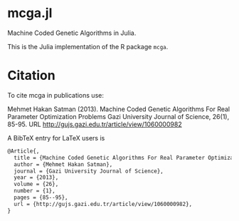 # mcga.jl
Machine Coded Genetic Algorithms in Julia.

This is the Julia implementation of the R package `mcga`. 


# Citation 

To cite mcga in publications use:

  Mehmet Hakan Satman (2013). Machine Coded Genetic Algorithms For Real
  Parameter Optimization Problems Gazi University Journal of Science,
  26(1), 85-95. URL http://gujs.gazi.edu.tr/article/view/1060000982

A BibTeX entry for LaTeX users is

```latex
@Article{,
  title = {Machine Coded Genetic Algorithms For Real Parameter Optimization Problems},
  author = {Mehmet Hakan Satman},
  journal = {Gazi University Journal of Science},
  year = {2013},
  volume = {26},
  number = {1},
  pages = {85--95},
  url = {http://gujs.gazi.edu.tr/article/view/1060000982},
}
```
